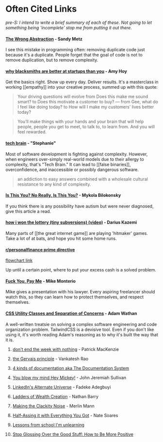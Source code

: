 # Often Cited Links

_pre-S: I intend to write a brief summary of each of these. Not going to let something being 'incomplete' stop me from putting it out there._

#### [The Wrong Abstraction](https://sandimetz.com/blog/2016/1/20/the-wrong-abstraction) - Sandy Metz

I see this mistake in programming often: removing duplicate code just because it's a duplicate. People forget that the goal of code is not to remove duplication, but to remove complexity.

#### [why blacksmiths are better at startups than you](https://stackingthebricks.com/why-blacksmiths-are-better-at-startups-than-you/) - Amy Hoy

Get the basics right. Show up every day. Deliver results. It's a masterclass in working [[empathy]] into your creative process, summed up with this quote:

> Your driving questions will evolve from Does this make me sound smart? to Does this motivate a customer to buy? — from Gee, what do I feel like doing today? to How will I make my customers’ lives better today?

> You’ll make things with your hands and your brain that will help people, people you get to meet, to talk to, to learn from. And you will feel rewarded.

#### [tech brain](https://pycnocline.substack.com/p/tech-brain) - "Stephanie"

Most of software development is fighting against complexity. However, when engineers over-simply real-world models due to their allergy to complexity, that's "Tech Brain." It can lead to [[false binaries]], overconfidence, and inaccessible or possibly dangerous software.

> an addiction to easy answers combined with a wholesale cultural resistance to any kind of complexity.

#### [Is This You? No Really, Is This You?](https://artsy.github.io/blog/2020/01/06/is-this-you/) - Mykola Bilokonsky

If you think there is any possibility have autism but were never diagnosed, give this article a read.

#### [how i won the lottery (tiny subversions) (video)](https://www.youtube.com/watch?v=l_F9jxsfGCw&t=706s) - Darius Kazemi

Many parts of [[the great internet game]] are playing 'hitmaker' games. Take a lot of at bats, and hope you hit some home runs.

#### [r/personalfinance prime directive](https://www.reddit.com/r/personalfinance/wiki/commontopics) 

[flowchart link](https://i.imgur.com/lSoUQr2.png)

Up until a certain point, where to put your excess cash is a solved problem. 

#### [Fuck You, Pay Me](https://www.youtube.com/watch?v=jVkLVRt6c1U) - Mike Monterio

Mike gives a presentation with his lawyer. Every aspiring freelancer should watch this, so they can learn how to protect themselves, and respect themselves.

#### [CSS Utility Classes and Separation of Concerns](https://adamwathan.me/css-utility-classes-and-separation-of-concerns/) - Adam Wathan

A well-written treatsie on solving a complex software engineering and code organization problem. TailwindCSS is a devisive tool. Even if you don't like using it, it's worth reading Adam's reasoning as to why it's built the way that it is. 

1. [don't end the week with nothing](https://training.kalzumeus.com/newsletters/archive/do-not-end-the-week-with-nothing) - Patrick MacKenzie

1. [the Gervais principle](https://www.ribbonfarm.com/2009/10/07/the-gervais-principle-or-the-office-according-to-the-office/) - Vankatesh Rao
1. [4 kinds of documentation aka The Documentation System](https://documentation.divio.com/)
1. [You blow my mind Hey Mickey!](https://www.nytimes.com/2011/06/12/magazine/a-rough-guide-to-disney-world.html) - John Jeremiah Sullivan
1. [LinkedIn's Alternate Universe](https://every.to/cybernaut/linkedins-alternate-universe-21780381-7883) - Fadeke Adegbuyi
1. [Ladders of Wealth Creation](https://nathanbarry.com/wealth-creation/) - Nathan Barry
1. [Making the Clackity Noise](https://www.kungfugrippe.com/post/169873399/clackity-noise) - Merlin Mann
1. [Half-Assing it with Everything You Got](https://mindingourway.com/half-assing-it-with-everything-youve-got/) - Nate Soares
1. [Lessons from school I'm unlearning](https://twitter.com/made_in_cosmos/status/1441107026822586372?s=20)
1. [Stop Glossing Over the Good Stuff: How to Be More Positive](https://www.jason.af/how-to-be-positive)